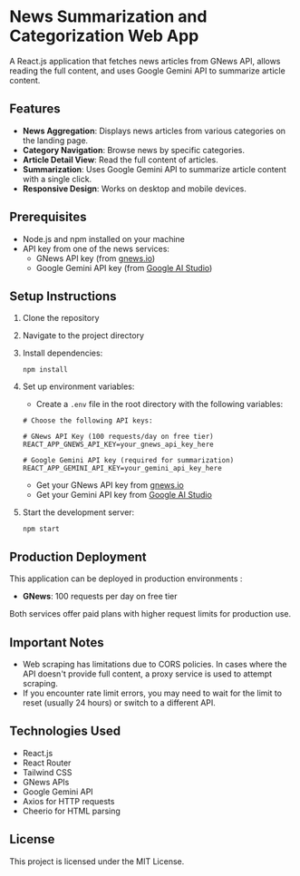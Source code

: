 # News Summarization and Categorization Web App

A React.js application that fetches news articles from GNews API, allows reading the full content, and uses Google Gemini API to summarize article content.

## Features

- **News Aggregation**: Displays news articles from various categories on the landing page.
- **Category Navigation**: Browse news by specific categories.
- **Article Detail View**: Read the full content of articles.
- **Summarization**: Uses Google Gemini API to summarize article content with a single click.
- **Responsive Design**: Works on desktop and mobile devices.

## Prerequisites

- Node.js and npm installed on your machine
- API key from one of the news services:
  - GNews API key (from [gnews.io](https://gnews.io/))
  - Google Gemini API key (from [Google AI Studio](https://ai.google.dev/))

## Setup Instructions

1. Clone the repository
2. Navigate to the project directory
3. Install dependencies:
   ```
   npm install
   ```
4. Set up environment variables:
   - Create a `.env` file in the root directory with the following variables:
   ```
   # Choose the following API keys:
    
   # GNews API Key (100 requests/day on free tier)
   REACT_APP_GNEWS_API_KEY=your_gnews_api_key_here
   
   # Google Gemini API key (required for summarization)
   REACT_APP_GEMINI_API_KEY=your_gemini_api_key_here
   ```
   - Get your GNews API key from [gnews.io](https://gnews.io/)
   - Get your Gemini API key from [Google AI Studio](https://ai.google.dev/)

5. Start the development server:
   ```
   npm start
   ```


## Production Deployment

This application can be deployed in production environments :

- **GNews**: 100 requests per day on free tier

Both services offer paid plans with higher request limits for production use.

## Important Notes

- Web scraping has limitations due to CORS policies. In cases where the API doesn't provide full content, a proxy service is used to attempt scraping.
- If you encounter rate limit errors, you may need to wait for the limit to reset (usually 24 hours) or switch to a different API.

## Technologies Used

- React.js
- React Router
- Tailwind CSS
- GNews APIs
- Google Gemini API
- Axios for HTTP requests
- Cheerio for HTML parsing

## License

This project is licensed under the MIT License.
